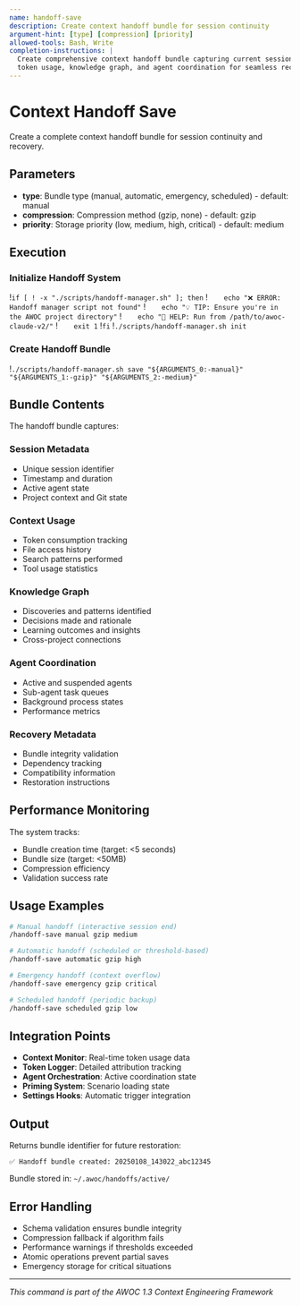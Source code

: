 ```yaml
---
name: handoff-save
description: Create context handoff bundle for session continuity
argument-hint: [type] [compression] [priority]
allowed-tools: Bash, Write
completion-instructions: |
  Create comprehensive context handoff bundle capturing current session state,
  token usage, knowledge graph, and agent coordination for seamless recovery.
---
```


# Context Handoff Save

Create a complete context handoff bundle for session continuity and recovery.

## Parameters
- **type**: Bundle type (manual, automatic, emergency, scheduled) - default: manual
- **compression**: Compression method (gzip, none) - default: gzip  
- **priority**: Storage priority (low, medium, high, critical) - default: medium

## Execution

### Initialize Handoff System
!`if [ ! -x "./scripts/handoff-manager.sh" ]; then`
!`    echo "❌ ERROR: Handoff manager script not found"`
!`    echo "💡 TIP: Ensure you're in the AWOC project directory"`
!`    echo "📖 HELP: Run from /path/to/awoc-claude-v2/"`
!`    exit 1`
!`fi`
!`./scripts/handoff-manager.sh init`

### Create Handoff Bundle
!`./scripts/handoff-manager.sh save "${ARGUMENTS_0:-manual}" "${ARGUMENTS_1:-gzip}" "${ARGUMENTS_2:-medium}"`

## Bundle Contents

The handoff bundle captures:

### Session Metadata
- Unique session identifier
- Timestamp and duration
- Active agent state
- Project context and Git state

### Context Usage
- Token consumption tracking
- File access history  
- Search patterns performed
- Tool usage statistics

### Knowledge Graph
- Discoveries and patterns identified
- Decisions made and rationale
- Learning outcomes and insights
- Cross-project connections

### Agent Coordination
- Active and suspended agents
- Sub-agent task queues
- Background process states
- Performance metrics

### Recovery Metadata
- Bundle integrity validation
- Dependency tracking
- Compatibility information
- Restoration instructions

## Performance Monitoring

The system tracks:
- Bundle creation time (target: <5 seconds)
- Bundle size (target: <50MB)
- Compression efficiency
- Validation success rate

## Usage Examples

```bash
# Manual handoff (interactive session end)
/handoff-save manual gzip medium

# Automatic handoff (scheduled or threshold-based)
/handoff-save automatic gzip high  

# Emergency handoff (context overflow)
/handoff-save emergency gzip critical

# Scheduled handoff (periodic backup)
/handoff-save scheduled gzip low
```

## Integration Points

- **Context Monitor**: Real-time token usage data
- **Token Logger**: Detailed attribution tracking  
- **Agent Orchestration**: Active coordination state
- **Priming System**: Scenario loading state
- **Settings Hooks**: Automatic trigger integration

## Output

Returns bundle identifier for future restoration:
```
✅ Handoff bundle created: 20250108_143022_abc12345
```

Bundle stored in: `~/.awoc/handoffs/active/`

## Error Handling

- Schema validation ensures bundle integrity
- Compression fallback if algorithm fails
- Performance warnings if thresholds exceeded
- Atomic operations prevent partial saves
- Emergency storage for critical situations

---

*This command is part of the AWOC 1.3 Context Engineering Framework*